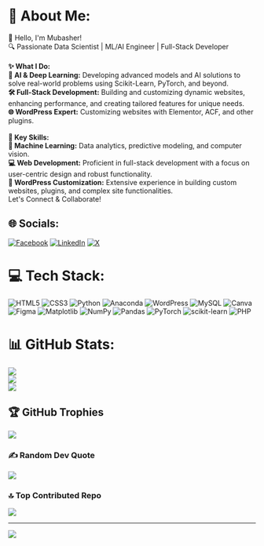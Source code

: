 # 💫 About Me:
👋 Hello, I'm Mubasher!<br>🔍 Passionate Data Scientist | ML/AI Engineer | Full-Stack Developer<br><br>**✨ What I Do:** <br> **🚀 AI & Deep Learning:** Developing advanced models and AI solutions to solve real-world problems using Scikit-Learn, PyTorch, and beyond.<br> **🛠️ Full-Stack Development:** Building and customizing dynamic websites, enhancing performance, and creating tailored features for unique needs.<br> **🌐 WordPress Expert:** Customizing websites with Elementor, ACF, and other plugins.<br><br>**🔧 Key Skills:** <br> **🧠 Machine Learning:** Data analytics, predictive modeling, and computer vision.<br> **💻 Web Development:** Proficient in full-stack development with a focus on user-centric design and robust functionality.<br> **🎨 WordPress Customization:** Extensive experience in building custom websites, plugins, and complex site functionalities.<br>Let's Connect & Collaborate!


## 🌐 Socials:
[![Facebook](https://img.shields.io/badge/Facebook-%231877F2.svg?logo=Facebook&logoColor=white)](https://facebook.com/Mubasher.py) [![LinkedIn](https://img.shields.io/badge/LinkedIn-%230077B5.svg?logo=linkedin&logoColor=white)](https://linkedin.com/in/mubasherrehman) [![X](https://img.shields.io/badge/X-black.svg?logo=X&logoColor=white)](https://x.com/MubasherDevs) 

# 💻 Tech Stack:
![HTML5](https://img.shields.io/badge/html5-%23E34F26.svg?style=for-the-badge&logo=html5&logoColor=white) ![CSS3](https://img.shields.io/badge/css3-%231572B6.svg?style=for-the-badge&logo=css3&logoColor=white) ![Python](https://img.shields.io/badge/python-3670A0?style=for-the-badge&logo=python&logoColor=ffdd54) ![Anaconda](https://img.shields.io/badge/Anaconda-%2344A833.svg?style=for-the-badge&logo=anaconda&logoColor=white) ![WordPress](https://img.shields.io/badge/WordPress-%23117AC9.svg?style=for-the-badge&logo=WordPress&logoColor=white) ![MySQL](https://img.shields.io/badge/mysql-4479A1.svg?style=for-the-badge&logo=mysql&logoColor=white) ![Canva](https://img.shields.io/badge/Canva-%2300C4CC.svg?style=for-the-badge&logo=Canva&logoColor=white) ![Figma](https://img.shields.io/badge/figma-%23F24E1E.svg?style=for-the-badge&logo=figma&logoColor=white) ![Matplotlib](https://img.shields.io/badge/Matplotlib-%23ffffff.svg?style=for-the-badge&logo=Matplotlib&logoColor=black) ![NumPy](https://img.shields.io/badge/numpy-%23013243.svg?style=for-the-badge&logo=numpy&logoColor=white) ![Pandas](https://img.shields.io/badge/pandas-%23150458.svg?style=for-the-badge&logo=pandas&logoColor=white) ![PyTorch](https://img.shields.io/badge/PyTorch-%23EE4C2C.svg?style=for-the-badge&logo=PyTorch&logoColor=white) ![scikit-learn](https://img.shields.io/badge/scikit--learn-%23F7931E.svg?style=for-the-badge&logo=scikit-learn&logoColor=white) ![PHP](https://img.shields.io/badge/php-%23777BB4.svg?style=for-the-badge&logo=php&logoColor=white)
# 📊 GitHub Stats:
![](https://github-readme-stats.vercel.app/api?username=mubasherrehman&theme=merko&hide_border=false&include_all_commits=true&count_private=true)<br/>
![](https://github-readme-streak-stats.herokuapp.com/?user=mubasherrehman&theme=merko&hide_border=false)<br/>
![](https://github-readme-stats.vercel.app/api/top-langs/?username=mubasherrehman&theme=merko&hide_border=false&include_all_commits=true&count_private=true&layout=compact)

## 🏆 GitHub Trophies
![](https://github-profile-trophy.vercel.app/?username=mubasherrehman&theme=default&no-frame=false&no-bg=false&margin-w=4)

### ✍️ Random Dev Quote
![](https://quotes-github-readme.vercel.app/api?type=horizontal&theme=merko)

### 🔝 Top Contributed Repo
![](https://github-contributor-stats.vercel.app/api?username=mubasherrehman&limit=5&theme=dark&combine_all_yearly_contributions=true)

---
[![](https://visitcount.itsvg.in/api?id=mubasherrehman&icon=1&color=13)](https://visitcount.itsvg.in)

<!-- Proudly created with GPRM ( https://gprm.itsvg.in ) -->

